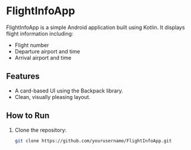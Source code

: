 # FlightInfoApp

FlightInfoApp is a simple Android application built using Kotlin. It displays flight information including:
- Flight number
- Departure airport and time
- Arrival airport and time

## Features
- A card-based UI using the Backpack library.
- Clean, visually pleasing layout.

## How to Run
1. Clone the repository:
   ```bash
   git clone https://github.com/yourusername/FlightInfoApp.git
   
